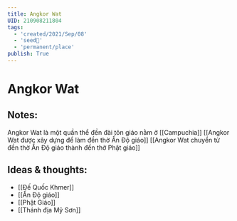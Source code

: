 ```yaml
---
title: Angkor Wat
UID: 210908211804
tags:
  - 'created/2021/Sep/08'
  - 'seed🥜'
  - 'permanent/place'
publish: True
---
```

# Angkor Wat

## Notes:
Angkor Wat là một quần thể đền đài tôn giáo nằm ở [[Campuchia]]
[[Angkor Wat được xây dựng để làm đền thờ Ấn Độ giáo]]
[[Angkor Wat chuyển từ đền thờ Ấn Độ giáo thành đền thờ Phật giáo]]

## Ideas & thoughts:
- [[Đế Quốc Khmer]]
- [[Ấn Độ giáo]]
- [[Phật Giáo]]
- [[Thánh địa Mỹ Sơn]]
